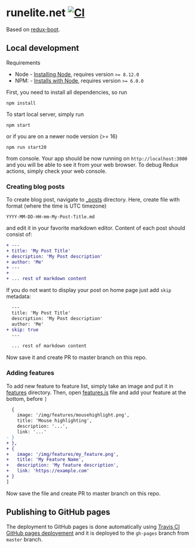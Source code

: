 # runelite.net [![CI](https://github.com/runelite/runelite.net/workflows/CI/badge.svg)](https://github.com/runelite/runelite.net/actions?query=workflow%3ACI+branch%3Amaster)

Based on [redux-boot](https://github.com/deathbeam/redux-boot).

## Local development

Requirements

- Node - [Installing Node](https://nodejs.org/en/download/), requires version `>= 8.12.0`
- NPM: - [Installs with Node](https://docs.npmjs.com/getting-started/installing-node#install-npm--manage-npm-versions), requires version `>= 6.0.0`

First, you need to install all dependencies, so run

```
npm install
```

To start local server, simply run

```
npm start
```

or if you are on a newer node version (>= 16)

```
npm run start20
```

from console. Your app should be now running on `http://localhost:3000` and you
will be able to see it from your web browser. To debug Redux actions, simply check
your web console.

### Creating blog posts

To create blog post, navigate to [\_posts](src/_posts) directory. Here, create
file with format (where the time is UTC timezone)

```
YYYY-MM-DD-HH-mm-My-Post-Title.md
```

and edit it in your favorite markdown editor. Content of each post should
consist of:

```diff
+ ---
+ title: 'My Post Title'
+ description: 'My Post description'
+ author: 'Me'
+ ---
+
+ ... rest of markdown content
```

If you do not want to display your post on home page just add `skip` metadata:

```diff
  ---
  title: 'My Post Title'
  description: 'My Post description'
  author: 'Me'
+ skip: true
  ---

  ... rest of markdown content
```

Now save it and create PR to master branch on this repo.

### Adding features

To add new feature to feature list, simply take an image and put it in
[features](public/img/features) directory. Then, open
[features.js](src/_data/features.js) file and add your feature at the bottom,
before `]`

```diff
  {
    image: '/img/features/mousehighlight.png',
    title: 'Mouse highlighting',
    description: '...',
    link: '...'
- }
+ },
+ {
+   image: '/img/features/my_feature.png',
+   title: 'My Feature Name',
+   description: 'My feature description',
+   link: 'https://example.com'
+ }
]
```

Now save the file and create PR to master branch on this repo.

## Publishing to GitHub pages

The deployment to GitHub pages is done automatically using [Travis CI GitHub
pages deployement](https://docs.travis-ci.com/user/deployment/pages) and it is
deployed to the `gh-pages` branch from `master` branch.
